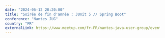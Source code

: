 ```yaml
---
date: "2024-06-12 20:20:00"
title: "Soirée de fin d'année : JUnit 5 // Spring Boot"
conference: "Nantes JUG"
country: "FR"
externalLink: https://www.meetup.com/fr-FR/nantes-java-user-group/events/301290651
---
```

